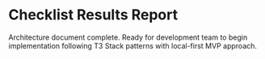 # Checklist Results Report

Architecture document complete. Ready for development team to begin implementation following T3 Stack patterns with local-first MVP approach.
